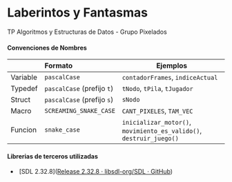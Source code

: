 # Laberintos y Fantasmas

TP Algoritmos y Estructuras de Datos - Grupo Pixelados



#### **Convenciones de Nombres**

|          | **Formato**                | **Ejemplos**                                                        |
| -------- |:-------------------------- | ------------------------------------------------------------------- |
| Variable | `pascalCase`               | `contadorFrames`, `indiceActual`                                    |
| Typedef  | `pascalCase` (prefijo `t`) | `tNodo`, `tPila`, `tJugador`                                        |
| Struct   | `pascalCase` (prefijo `s`) | `sNodo`                                                             |
| Macro    | `SCREAMING_SNAKE_CASE`     | `CANT_PIXELES`, `TAM_VEC`                                           |
| Funcion  | `snake_case`               | `inicializar_motor()`, `movimiento_es_valido()`, `destruir_juego()` |



#### **Librerias de terceros utilizadas**

-  [SDL  2.32.8]([Release 2.32.8 · libsdl-org/SDL · GitHub](https://github.com/libsdl-org/SDL/releases/tag/release-2.32.8))

